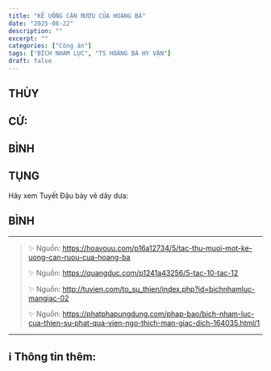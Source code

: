 ```yaml
---
title: "KẺ UỐNG CẶN RƯỢU CỦA HOÀNG BÁ"
date: "2025-08-22"
description: ""
excerpt: ""
categories: ["Công án"]
tags: ["BÍCH NHAM LỤC", "TS HOÀNG BÁ HY VẬN"]
draft: false
---
```


## THÙY

> 

## CỬ:

> 

## BÌNH



## TỤNG

Hãy xem Tuyết Đậu bày vẽ dây dưa:

> 

## BÌNH



***

> ✨ Nguồn:  https://hoavouu.com/p16a12734/5/tac-thu-muoi-mot-ke-uong-can-ruou-cua-hoang-ba
>
> ✨ Nguồn:  https://quangduc.com/p1241a43256/5-tac-10-tac-12
>
> ✨ Nguồn:  http://tuvien.com/to_su_thien/index.php?id=bichnhamluc-mangiac-02
>
> ✨ Nguồn:  https://phatphapungdung.com/phap-bao/bich-nham-luc-cua-thien-su-phat-qua-vien-ngo-thich-man-giac-dich-164035.html/1

***

## ℹ️ Thông tin thêm:

[^1]: ⭐️  <a href="https://blog.phapthihoi.org/gt-member/ts-hoang-ba-hy-van/" target="_blank">TS HOÀNG BÁ HY VẬN</a>


